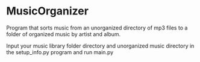 # MusicOrganizer
Program that sorts music from an unorganized directory of mp3 files to a folder of organized music by artist and album.

Input your music library folder directory and unorganized music directory in the setup_info.py program and run main.py
